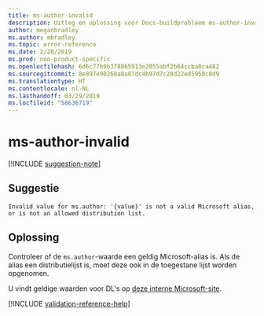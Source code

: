 ```yaml
---
title: ms-author-invalid
description: Uitleg en oplossing voor Docs-buildprobleem ms-author-invalid
author: meganbradley
ms.author: mbradley
ms.topic: error-reference
ms.date: 2/28/2019
ms.prod: non-product-specific
ms.openlocfilehash: 6d6c77b9b378865913e2055abf2b64ccba8ca482
ms.sourcegitcommit: 8e897e90268a8a87dc4b97d7c28d22ed5950c8d9
ms.translationtype: HT
ms.contentlocale: nl-NL
ms.lasthandoff: 03/29/2019
ms.locfileid: "58636719"
---
```

# <a name="ms-author-invalid"></a>ms-author-invalid

[!INCLUDE [suggestion-note](includes/suggestion-note.md)]

## <a name="suggestion"></a>Suggestie

`Invalid value for ms.author: '{value}' is not a valid Microsoft alias, or is not an allowed distribution list.`

## <a name="resolution"></a>Oplossing

Controleer of de `ms.author`-waarde een geldig Microsoft-alias is. Als de alias een distributielijst is, moet deze ook in de toegestane lijst worden opgenomen.

U vindt geldige waarden voor DL's op [deze interne Microsoft-site](https://docsmetadatatool.azurewebsites.net/allowlists).

<!--make sure to add this file to your includes folder and verify the path-->
[!INCLUDE [validation-reference-help](includes/validation-reference-help.md)]
